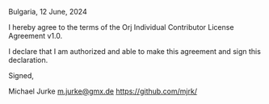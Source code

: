 Bulgaria, 12 June, 2024

I hereby agree to the terms of the Orj Individual Contributor License
Agreement v1.0.

I declare that I am authorized and able to make this agreement and sign this
declaration.

Signed,

Michael Jurke m.jurke@gmx.de https://github.com/mjrk/
